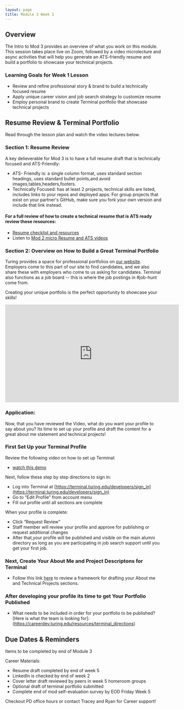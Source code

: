 ```yaml
---
layout: page
title: Module 3 Week 1
---
```


## Overview
The Intro to Mod 3 provides an overview of what you work on this module. This session takes place live on Zoom, followed by a video microlecture and async activities that will help you generate an ATS-friendly resume and build a portfolio to showcase your technical projects.

### Learning Goals for Week 1 Lesson

* Review and refine professional story & brand to build a technically focused resume
* Apply unique career vision and job search strategy to customize resume
* Employ personal brand to create Terminal portfolio that showcase technical projects 

##  Resume Review & Terminal Portfolio
Read through the lesson plan and watch the video lectures below. 

### Section 1: Resume Review 
A key delieverable for Mod 3 is to have a full resume draft that is technically focused and ATS-Friendly: 
* ATS- Friendly is: a single column format, uses standard section headings, uses standard bullet points,and
avoid images,tables,headers,footers.
* Technically Focused: has at least 2 projects, technical skills are listed, includes links to your repos and deployed apps. For group projects that exist on your partner's GitHub, make sure you fork your own version and include that link instead.

#### For a full review of how to create a technical resume that is ATS ready review these resources:
* [Resume checklist and resources](https://careerdev.turing.edu/resources/resume_resources)
* Listen to [Mod 2 micro Resume and ATS videos](https://careerdev.turing.edu/module_two/mod2_week1) 

###  Section 2: Overview on How to Build a Great Terminal Portfolio
Turing provides a space for professional portfolios on [our website](https://terminal.turing.edu). Employers come to this part of our site to find candidates, and we also share these with employers who come to us asking for candidates. Terminal also functions as a job board -- this is where the job postings in #job-hunt come from. 

Creating your unique portfolio is the perfect opportunity to showcase your skills!

<iframe width="560" height="315" src="https://www.youtube.com/embed/qXFJjGpeygg" title="YouTube video player" frameborder="0" allow="accelerometer; autoplay; clipboard-write; encrypted-media; gyroscope; picture-in-picture" allowfullscreen></iframe>

### Application:
Now, that you have reviewed the Video, what do you want your profile to say about you? Its time to set up your profile and draft the content for a great about me statement and technical projects!

### First Set Up your Terminal Profile
Review the following video on how to set up Terminal: 
* [watch this demo](https://drive.google.com/file/d/1NqHrdkr0B5wEvEaH9Z8dJK56TcSJoV_t/view)

Next, follow these step by step directions to sign in: 
* Log into Terminal at [https://terminal.turing.edu/developers/sign_in](https://terminal.turing.edu/developers/sign_in)
* Go to “Edit Profile” from account menu
* Fill out profile until all sections are complete

When your profile is complete:
* Click “Request Review”
* Staff member will review your profile and approve for publishing or request additional changes
* After that,your profile will be published and visible on the main alumni directory as long as you are participating in job search support until you get your first job.
 
### Next, Create Your About Me and Project Descriptons for Terminal  
* Follow this link [here](https://careerdev.turing.edu/resources/terminal_directions) to review a framework for drafting your About me and Technical Projects sections.  

### After developing your profile its time to get Your Portfolio Published
* What needs to be included in order for your portfolio to be published? 
[Here is what the team is looking for]:(https://careerdev.turing.edu/resources/terminal_directions)

## Due Dates & Reminders
Items to be completed by end of Module 3

Career Materials:
* Resume draft completed by end of week 5
* LinkedIn is checked by end of week 2
* Cover letter draft reviewed by peers in week 5 homeroom groups
* Optional draft of terminal portfolio submitted
* Complete end of mod self-evaluation survey by EOD Friday Week 5

Checkout PD office hours or contact Tracey and Ryan for Career support!
